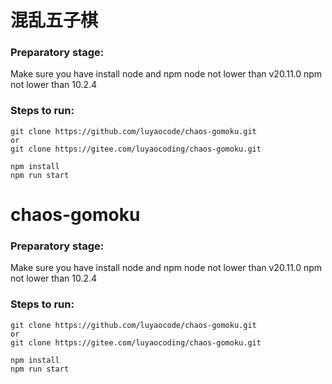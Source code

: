 # 混乱五子棋

### Preparatory stage:

Make sure you have install node and npm
node not lower than v20.11.0
npm not lower than 10.2.4

### Steps to run:

```
git clone https://github.com/luyaocode/chaos-gomoku.git
or
git clone https://gitee.com/luyaocoding/chaos-gomoku.git

npm install
npm run start
```



# chaos-gomoku

### Preparatory stage:
Make sure you have install node and npm
node not lower than v20.11.0
npm not lower than 10.2.4

### Steps to run:

```
git clone https://github.com/luyaocode/chaos-gomoku.git
or
git clone https://gitee.com/luyaocoding/chaos-gomoku.git

npm install
npm run start
```


